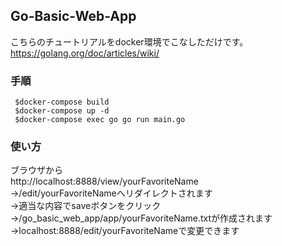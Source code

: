  ## Go-Basic-Web-App
 こちらのチュートリアルをdocker環境でこなしただけです。
https://golang.org/doc/articles/wiki/

 ### 手順
```
 $docker-compose build  
 $docker-compose up -d  
 $docker-compose exec go go run main.go  
```
 ### 使い方
 ブラウザから  
 http://localhost:8888/view/yourFavoriteName  
 ->/edit/yourFavoriteNameへリダイレクトされます  
 ->適当な内容でsaveボタンをクリック  
 ->/go_basic_web_app/app/yourFavoriteName.txtが作成されます  
 ->localhost:8888/edit/yourFavoriteNameで変更できます  
